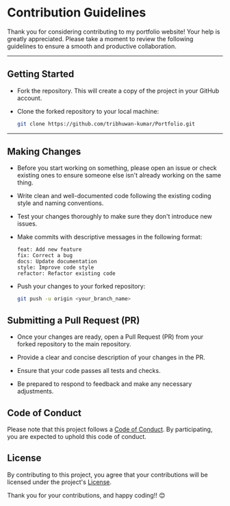# Contribution Guidelines

Thank you for considering contributing to my portfolio website! Your help is greatly appreciated. Please take a moment to review the following guidelines to ensure a smooth and productive collaboration.
<hr>

## Getting Started

- Fork the repository. This will create a copy of the project in your GitHub account.

- Clone the forked repository to your local machine:

    ```bash
    git clone https://github.com/tribhuwan-kumar/Portfolio.git
    ```
<hr>

## Making Changes

- Before you start working on something, please open an issue or check existing ones to ensure someone else isn't already working on the same thing.

- Write clean and well-documented code following the existing coding style and naming conventions.

- Test your changes thoroughly to make sure they don't introduce new issues.

- Make commits with descriptive messages in the following format:

    ```
    feat: Add new feature
    fix: Correct a bug
    docs: Update documentation
    style: Improve code style
    refactor: Refactor existing code
    ```

- Push your changes to your forked repository:

    ```bash
    git push -u origin <your_branch_name>
    ```

## Submitting a Pull Request (PR)

- Once your changes are ready, open a Pull Request (PR) from your forked repository to the main repository.

- Provide a clear and concise description of your changes in the PR.

- Ensure that your code passes all tests and checks.

- Be prepared to respond to feedback and make any necessary adjustments.

## Code of Conduct

Please note that this project follows a [Code of Conduct](CODE_OF_CONDUCT.md). By participating, you are expected to uphold this code of conduct. 

## License

By contributing to this project, you agree that your contributions will be licensed under the project's [License](LICENSE.md).

Thank you for your contributions, and happy coding!! 😊
